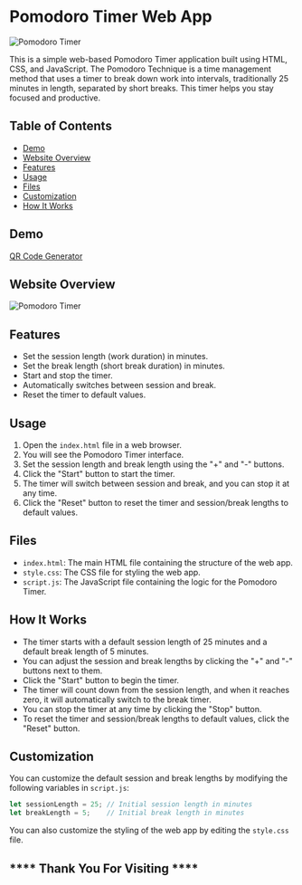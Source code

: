 # Pomodoro Timer Web App

![Pomodoro Timer](pomodoro-screenshot.png)

This is a simple web-based Pomodoro Timer application built using HTML, CSS, and JavaScript. The Pomodoro Technique is a time management method that uses a timer to break down work into intervals, traditionally 25 minutes in length, separated by short breaks. This timer helps you stay focused and productive.


## Table of Contents

- [Demo](#demo)
- [Website Overview](#website-Overivew)
- [Features](#features)
- [Usage](#usage)
- [Files](#files)
- [Customization](#customization)
- [How It Works](#how-it-works)



## Demo

[QR Code Generator](https://pomodoro-focus-app.netlify.app/)

<!-- ![Website Image](https://i.ibb.co/H7dLwbx/screen.png) -->
## Website Overview    
<img src="https://i.ibb.co/VNX7LxN/pomodoro-Timer.gif" alt="Pomodoro Timer">


## Features

- Set the session length (work duration) in minutes.
- Set the break length (short break duration) in minutes.
- Start and stop the timer.
- Automatically switches between session and break.
- Reset the timer to default values.

## Usage

1. Open the `index.html` file in a web browser.
2. You will see the Pomodoro Timer interface.
3. Set the session length and break length using the "+" and "-" buttons.
4. Click the "Start" button to start the timer.
5. The timer will switch between session and break, and you can stop it at any time.
6. Click the "Reset" button to reset the timer and session/break lengths to default values.

## Files

- `index.html`: The main HTML file containing the structure of the web app.
- `style.css`: The CSS file for styling the web app.
- `script.js`: The JavaScript file containing the logic for the Pomodoro Timer.

## How It Works

- The timer starts with a default session length of 25 minutes and a default break length of 5 minutes.
- You can adjust the session and break lengths by clicking the "+" and "-" buttons next to them.
- Click the "Start" button to begin the timer.
- The timer will count down from the session length, and when it reaches zero, it will automatically switch to the break timer.
- You can stop the timer at any time by clicking the "Stop" button.
- To reset the timer and session/break lengths to default values, click the "Reset" button.

## Customization

You can customize the default session and break lengths by modifying the following variables in `script.js`:

```javascript
let sessionLength = 25; // Initial session length in minutes
let breakLength = 5;    // Initial break length in minutes
```

You can also customize the styling of the web app by editing the `style.css` file.



## **** Thank You For Visiting ****